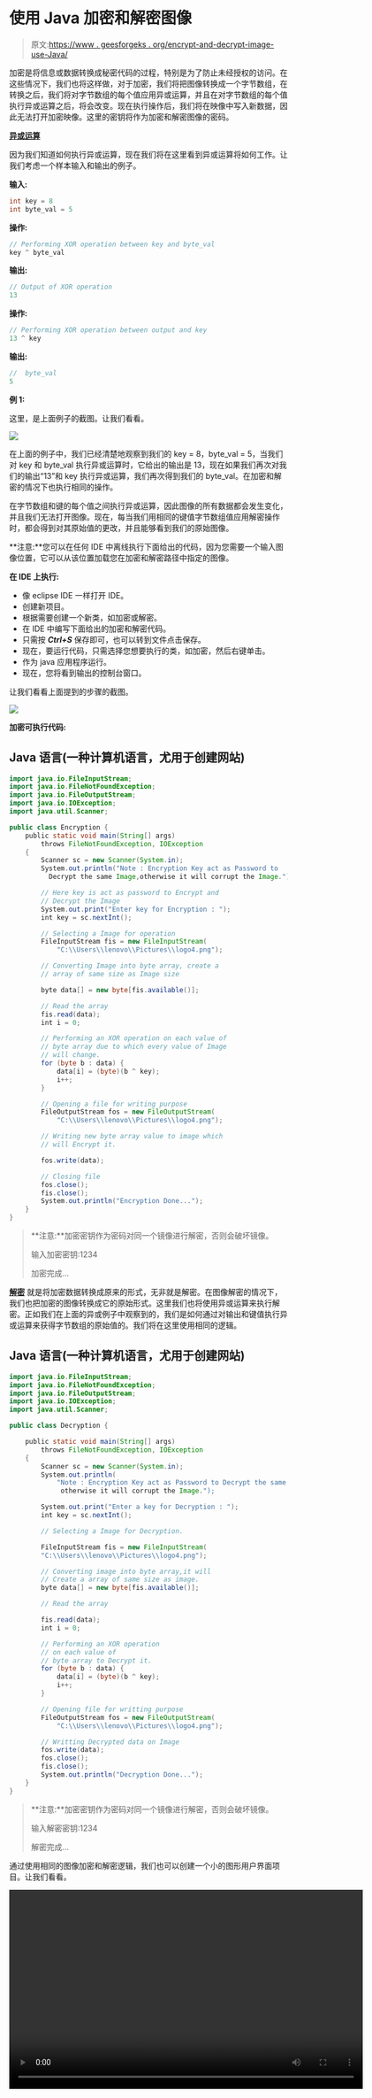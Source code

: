 # 使用 Java 加密和解密图像

> 原文:[https://www . geesforgeks . org/encrypt-and-decrypt-image-use-Java/](https://www.geeksforgeeks.org/encrypt-and-decrypt-image-using-java/)

加密是将信息或数据转换成秘密代码的过程，特别是为了防止未经授权的访问。在这些情况下，我们也将这样做，对于加密，我们将把图像转换成一个字节数组，在转换之后，我们将对字节数组的每个值应用异或运算，并且在对字节数组的每个值执行异或运算之后，将会改变。现在执行操作后，我们将在映像中写入新数据，因此无法打开加密映像。这里的密钥将作为加密和解密图像的密码。

[**异或运算**](https://www.geeksforgeeks.org/find-xor-of-two-number-without-using-xor-operator/)

因为我们知道如何执行异或运算，现在我们将在这里看到异或运算将如何工作。让我们考虑一个样本输入和输出的例子。

**输入:**

```java
int key = 8 
int byte_val = 5
```

**操作:**

```java
// Performing XOR operation between key and byte_val 
key ^ byte_val         
```

**输出:**

```java
// Output of XOR operation 
13              
```

**操作:**

```java
// Performing XOR operation between output and key
13 ^ key                
```

**输出:**

```java
//  byte_val
5                
```

**例 1:**

这里，是上面例子的截图。让我们看看。

![](img/b360cfaf4b8d126cb666fef9b7a5ef2b.png)

在上面的例子中，我们已经清楚地观察到我们的 key = 8，byte_val = 5，当我们对 key 和 byte_val 执行异或运算时，它给出的输出是 13，现在如果我们再次对我们的输出“13”和 key 执行异或运算，我们再次得到我们的 byte_val。在加密和解密的情况下也执行相同的操作。

在字节数组和键的每个值之间执行异或运算，因此图像的所有数据都会发生变化，并且我们无法打开图像。现在，每当我们用相同的键值字节数组值应用解密操作时，都会得到对其原始值的更改，并且能够看到我们的原始图像。

**注意:**您可以在任何 IDE 中离线执行下面给出的代码，因为您需要一个输入图像位置，它可以从该位置加载您在加密和解密路径中指定的图像。

**在 IDE 上执行:**

*   像 eclipse IDE 一样打开 IDE。
*   创建新项目。
*   根据需要创建一个新类，如加密或解密。
*   在 IDE 中编写下面给出的加密和解密代码。
*   只需按 ***Ctrl+S*** 保存即可，也可以转到文件点击保存。
*   现在，要运行代码，只需选择您想要执行的类，如加密，然后右键单击。
*   作为 java 应用程序运行。
*   现在，您将看到输出的控制台窗口。

让我们看看上面提到的步骤的截图。

![](img/2eecd226e950990f7b9c742d4d5b3b9b.png)

**加密可执行代码:**

## Java 语言(一种计算机语言，尤用于创建网站)

```java
import java.io.FileInputStream;
import java.io.FileNotFoundException;
import java.io.FileOutputStream;
import java.io.IOException;
import java.util.Scanner;

public class Encryption {
    public static void main(String[] args)
        throws FileNotFoundException, IOException
    {
        Scanner sc = new Scanner(System.in);
        System.out.println("Note : Encryption Key act as Password to
          Decrypt the same Image,otherwise it will corrupt the Image.");

        // Here key is act as password to Encrypt and
        // Decrypt the Image
        System.out.print("Enter key for Encryption : ");
        int key = sc.nextInt();

        // Selecting a Image for operation
        FileInputStream fis = new FileInputStream(
            "C:\\Users\\lenovo\\Pictures\\logo4.png");

        // Converting Image into byte array, create a
        // array of same size as Image size

        byte data[] = new byte[fis.available()];

        // Read the array
        fis.read(data);
        int i = 0;

        // Performing an XOR operation on each value of
        // byte array due to which every value of Image
        // will change.
        for (byte b : data) {
            data[i] = (byte)(b ^ key);
            i++;
        }

        // Opening a file for writing purpose
        FileOutputStream fos = new FileOutputStream(
            "C:\\Users\\lenovo\\Pictures\\logo4.png");

        // Writing new byte array value to image which
        // will Encrypt it.

        fos.write(data);

        // Closing file
        fos.close();
        fis.close();
        System.out.println("Encryption Done...");
    }
}
```

> **注意:**加密密钥作为密码对同一个镜像进行解密，否则会破坏镜像。
> 
> 输入加密密钥:1234
> 
> 加密完成…

[**解密**](https://www.geeksforgeeks.org/difference-between-encryption-and-decryption/) 就是将加密数据转换成原来的形式，无非就是解密。在图像解密的情况下，我们也把加密的图像转换成它的原始形式。这里我们也将使用异或运算来执行解密。正如我们在上面的异或例子中观察到的，我们是如何通过对输出和键值执行异或运算来获得字节数组的原始值的。我们将在这里使用相同的逻辑。

## Java 语言(一种计算机语言，尤用于创建网站)

```java
import java.io.FileInputStream;
import java.io.FileNotFoundException;
import java.io.FileOutputStream;
import java.io.IOException;
import java.util.Scanner;

public class Decryption {

    public static void main(String[] args)
        throws FileNotFoundException, IOException
    {
        Scanner sc = new Scanner(System.in);
        System.out.println(
            "Note : Encryption Key act as Password to Decrypt the same Image,
             otherwise it will corrupt the Image.");

        System.out.print("Enter a key for Decryption : ");
        int key = sc.nextInt();

        // Selecting a Image for Decryption.

        FileInputStream fis = new FileInputStream(
        "C:\\Users\\lenovo\\Pictures\\logo4.png");

        // Converting image into byte array,it will
        // Create a array of same size as image.
        byte data[] = new byte[fis.available()];

        // Read the array

        fis.read(data);
        int i = 0;

        // Performing an XOR operation
        // on each value of
        // byte array to Decrypt it.
        for (byte b : data) {
            data[i] = (byte)(b ^ key);
            i++;
        }

        // Opening file for writting purpose
        FileOutputStream fos = new FileOutputStream(
            "C:\\Users\\lenovo\\Pictures\\logo4.png");

        // Writting Decrypted data on Image
        fos.write(data);
        fos.close();
        fis.close();
        System.out.println("Decryption Done...");
    }
}
```

> **注意:**加密密钥作为密码对同一个镜像进行解密，否则会破坏镜像。
> 
> 输入解密密钥:1234
> 
> 解密完成…

通过使用相同的图像加密和解密逻辑，我们也可以创建一个小的图形用户界面项目。让我们看看。

<video class="wp-video-shortcode" id="video-495328-1" width="640" height="360" preload="metadata" controls=""><source type="video/mp4" src="https://media.geeksforgeeks.org/wp-content/uploads/20200917223130/Video_20200917_200259.mp4?_=1">[https://media.geeksforgeeks.org/wp-content/uploads/20200917223130/Video_20200917_200259.mp4](https://media.geeksforgeeks.org/wp-content/uploads/20200917223130/Video_20200917_200259.mp4)</video>